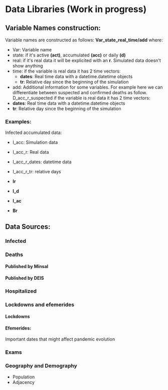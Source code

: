 # Data Libraries (Work in progress)
## Variable Names construction:
Variable names are constructed as follows:
**Var_state_real_time/add** 
where:
* Var: Variable name
* state: if it's active **(act)**, accumulated **(acc)** or daily **(d)**
* real: if it's real data it will be explicited with an **r**. Simulated data doesn't show anything
* time: if the variable is real data it has 2 time vectors:
  * **dates**: Real time data with a datetime.datetime objects
  * **tr**: Relative day since the beginning of the simulation
 * add: Additional information for some variables. For example here we can differentiate between suspected and confirmed deaths as follow. D_acc_r_suspected  if the variable is real data it has 2 time vectors:
  * **dates**: Real time data with a datetime.datetime objects
  * **tr**: Relative day since the beginning of the simulation
  
### Examples:
Infected accumulated data:
* I_acc: Simulation data
* I_acc_r: Real data
* I_acc_r_dates: datetime data
* I_acc_r_tr: relative days

* **Ir**
* **I_d**
* **I_ac**
* **Br**
## Data Sources:
### Infected

### Deaths
#### Published by Minsal

#### Published by DEIS

### Hospitalized

### Lockdowns and efemerides
#### Lockdowns

#### Efemerides: 
Important dates that might affect pandemic evolution 

### Exams



### Geography and Demography
* Population
* Adjacency 
